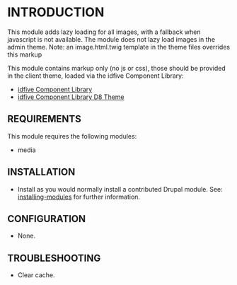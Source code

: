 # INTRODUCTION

This module adds lazy loading for all images, with a fallback when javascript is not available. The module does not lazy load images in the admin theme. Note: an image.html.twig template in the theme files overrides this markup

This module contains markup only (no js or css), those should be provided in the client theme, loaded via the idfive Component Library:

- [idfive Component Library](https://bitbucket.org/idfivellc/idfive-component-library)
- [idfive Component Library D8 Theme](https://bitbucket.org/idfivellc/idfive-component-library-d8-theme)


## REQUIREMENTS

This module requires the following modules:

- media

## INSTALLATION

- Install as you would normally install a contributed Drupal module. See:
  [installing-modules](https://www.drupal.org/docs/8/extending-drupal-8/installing-modules)
  for further information.

## CONFIGURATION

- None.

## TROUBLESHOOTING

- Clear cache.
